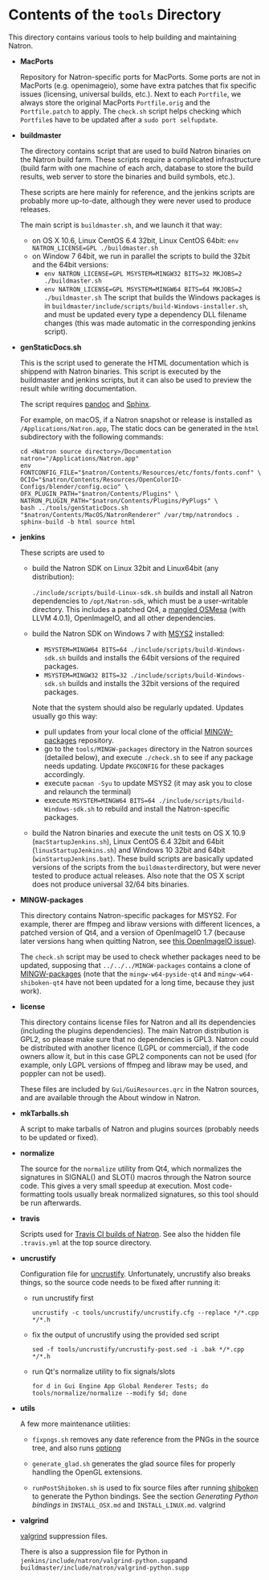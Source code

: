 # Contents of the `tools` Directory

This directory contains various tools to help building and maintaining Natron.

- **MacPorts**
  
  Repository for Natron-specific ports for MacPorts. Some ports are not in MacPorts (e.g. openimageio), some have extra patches that fix specific issues (licensing, universal builds, etc.). Next to each `Portfile`, we always store the original MacPorts `Portfile.orig` and the `Portfile.patch` to apply. The `check.sh` script helps checking which `Portfile`s have to be updated after a `sudo port selfupdate`.

- **buildmaster**

  The directory contains script that are used to build Natron binaries on the Natron build farm. These scripts require a complicated infrastructure (build farm with one machine of each arch, database to store the build results, web server to store the binaries and build symbols, etc.).
  
  These scripts are here mainly for reference, and the jenkins scripts are probably more up-to-date, although they were never used to produce releases.
  
  The main script is `buildmaster.sh`, and we launch it that way:
  - on OS X 10.6, Linux CentOS 6.4 32bit, Linux CentOS 64bit: `env NATRON_LICENSE=GPL ./buildmaster.sh`
  - on Window 7 64bit, we run in parallel the scripts to build the 32bit and the 64bit versions:
    - `env NATRON_LICENSE=GPL MSYSTEM=MINGW32 BITS=32 MKJOBS=2  ./buildmaster.sh`
    - `env NATRON_LICENSE=GPL MSYSTEM=MINGW64 BITS=64 MKJOBS=2  ./buildmaster.sh`
  The script that builds the Windows packages is in `buildmaster/include/scripts/build-Windows-installer.sh`, and must be updated every type a dependency DLL filename changes (this was made automatic in the corresponding jenkins script).
  
- **genStaticDocs.sh**

  This is the script used to generate the HTML documentation which is shippend with Natron binaries. This script is executed by the buildmaster and jenkins scripts, but it can also be used to preview the result while writing documentation.
  
  The script requires [pandoc](https://pandoc.org/) and [Sphinx](http://sphinx-doc.org/).
  
  For example, on macOS, if a Natron snapshot or release is installed as `/Applications/Natron.app`, The static docs can be generated in the `html` subdirectory with the following commands:
  ```
  cd <Natron source directory>/Documentation
  natron="/Applications/Natron.app"
  env FONTCONFIG_FILE="$natron/Contents/Resources/etc/fonts/fonts.conf" \
  OCIO="$natron/Contents/Resources/OpenColorIO-Configs/blender/config.ocio" \
  OFX_PLUGIN_PATH="$natron/Contents/Plugins" \
  NATRON_PLUGIN_PATH="$natron/Contents/Plugins/PyPlugs" \
  bash ../tools/genStaticDocs.sh "$natron/Contents/MacOS/NatronRenderer" /var/tmp/natrondocs .
  sphinx-build -b html source html
  ```

- **jenkins**

  These scripts are used to
  
  - build the Natron SDK on Linux 32bit and Linux64bit (any distribution):
	
    `./include/scripts/build-Linux-sdk.sh` builds and install all Natron dependencies to `/opt/Natron-sdk`, which must be a user-writable directory. This includes a patched Qt4, a [mangled OSMesa](https://github.com/devernay/osmesa-install) (with LLVM 4.0.1), OpenImageIO, and all other dependencies.

  - build the Natron SDK on Windows 7 with [MSYS2](https://www.msys2.org/) installed:
	
	  - `MSYSTEM=MINGW64 BITS=64 ./include/scripts/build-Windows-sdk.sh` builds and installs the 64bit versions of the required packages.
	  - `MSYSTEM=MINGW32 BITS=32 ./include/scripts/build-Windows-sdk.sh` builds and installs the 32bit versions of the required packages.
	  
	  Note that the system should also be regularly updated. Updates usually go this way:
	  
      - pull updates from your local clone of the official [MINGW-packages](https://github.com/Alexpux/MINGW-packages) repository.
	  - go to the `tools/MINGW-packages` directory in the Natron sources (detailed below), and execute `./check.sh` to see if any package needs updating. Update `PKGCONFIG` for these packages accordingly.
	  - execute `pacman -Syu` to update MSYS2 (it may ask you to close and relaunch the terminal)
	  - execute `MSYSTEM=MINGW64 BITS=64 ./include/scripts/build-Windows-sdk.sh` to rebuild and install the Natron-specific packages.
	  
  - build the Natron binaries and execute the unit tests on OS X 10.9 (`macStartupJenkins.sh`), Linux CentOS 6.4 32bit and 64bit (`linuxStartupJenkins.sh`) and Windows 10 32bit and 64bit (`winStartupJenkins.bat`). These build scripts are basically updated versions of the scripts from the `buildmaster`directory, but were never tested to produce actual releases. Also note that the OS X script does not produce universal 32/64 bits binaries.
	  
- **MINGW-packages**

  This directory contains Natron-specific packages for MSYS2. For example, therer are ffmpeg and libraw versions with different licences, a patched version of Qt4, and a version of OpenImageIO 1.7 (because later versions hang when quitting Natron, see [this OpenImageIO issue](https://github.com/OpenImageIO/oiio/issues/1795)).
  
  The `check.sh` script may be used to check whether packages need to be updated, supposing that `../../../MINGW-packages` contains a clone of [MINGW-packages](https://github.com/Alexpux/MINGW-packages)  (note that the `mingw-w64-pyside-qt4` and `mingw-w64-shiboken-qt4` have not been updated for a long time, because they just work).

- **license**

  This directory contains license files for Natron and all its dependencies (including the plugins dependencies). The main Natron distribution is GPL2, so please make sure that no dependencies is GPL3. Natron could be distributed with another licence (LGPL or commercial), if the code owners allow it, but in this case GPL2 components can not be used (for example, only LGPL versions of ffmpeg and libraw may be used, and poppler can not be used).
  
  These files are included by `Gui/GuiResources.qrc` in the Natron sources, and are available through the About window in Natron.
  
- **mkTarballs.sh**

  A script to make tarballs of Natron and plugins sources (probably needs to be updated or fixed).
  
- **normalize**

  The source for the `normalize` utility from Qt4, which normalizes the signatures in SIGNAL() and SLOT() macros through the Natron source code. This gives a very small speedup at execution. Most code-formatting tools usually break normalized signatures, so this tool should be run afterwards.
  
- **travis**

  Scripts used for [Travis CI builds of Natron](https://travis-ci.org/NatronGitHub/Natron). See also the hidden file `.travis.yml` at the top source directory.

- **uncrustify**

  Configuration file for [uncrustify](http://uncrustify.sourceforge.net/). Unfortunately, uncrustify also breaks things, so the source code needs to be fixed after running it:
  - run uncrustify first
  
    `uncrustify -c tools/uncrustify/uncrustify.cfg --replace */*.cpp */*.h`

  - fix the output of uncrustify using the provided sed script

    `sed -f tools/uncrustify/uncrustify-post.sed -i .bak */*.cpp */*.h`

  - run Qt's normalize utility to fix signals/slots
  
    `for d in Gui Engine App Global Renderer Tests; do tools/normalize/normalize --modify $d; done`

- **utils**

  A few more maintenance utilities:
  
  - `fixpngs.sh` removes any date reference from the PNGs in the source tree, and also runs [optipng](http://optipng.sourceforge.net/)
  
  - `generate_glad.sh` generates the glad source files for properly handling the OpenGL extensions.
  
  - `runPostShiboken.sh` is used to fix source files after running [shiboken](https://github.com/pyside/Shiboken) to generate the Python bindings. See the section *Generating Python bindings* in `INSTALL_OSX.md` and `INSTALL_LINUX.md`.
valgrind

- **valgrind**

  [valgrind](http://valgrind.org/) suppression files.
  
  There is also a suppression file for Python in `jenkins/include/natron/valgrind-python.supp`and `buildmaster/include/natron/valgrind-python.supp`
